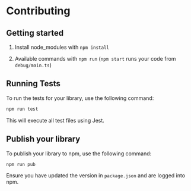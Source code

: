 # Contributing

## Getting started

1. Install node_modules with `npm install`

3. Available commands with `npm run` (`npm start` runs your code from `debug/main.ts`)

## Running Tests

To run the tests for your library, use the following command:

```sh
npm run test
```

This will execute all test files using Jest.

## Publish your library

To publish your library to npm, use the following command:

```sh
npm run pub
```

Ensure you have updated the version in `package.json` and are logged into npm.
